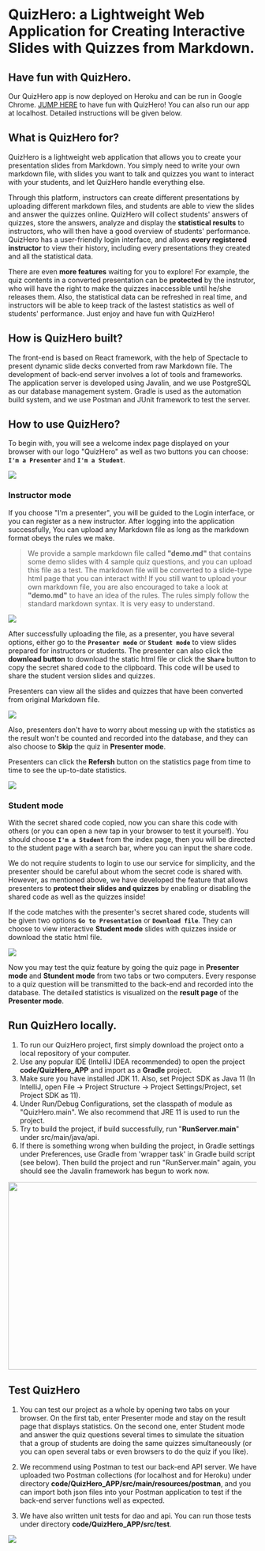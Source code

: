 # QuizHero: a Lightweight Web Application for Creating Interactive Slides with Quizzes from Markdown.

## Have fun with QuizHero.

Our QuizHero app is now deployed on Heroku and can be run in Google Chrome. [JUMP HERE](https://quiz-hero.herokuapp.com/) to have fun with QuizHero! You can also run our app at localhost. Detailed instructions will be given below.

## What is QuizHero for?

QuizHero is a lightweight web application that allows you to create your presentation slides from Markdown. You simply need to write your own markdown file, with slides you want to talk and quizzes you want to interact with your students, and let QuizHero handle everything else. 

Through this platform, instructors can create different presentations by uploading different markdown files, and students are able to view the slides and answer the quizzes online. QuizHero will collect students' answers of quizzes, store the answers, analyze and display the **statistical results** to instructors, who will then have a good overview of students' performance. QuizHero has a user-friendly login interface, and allows **every registered instructor** to view their history, including every presentations they created and all the statistical data.

There are even **more features** waiting for you to explore! For example, the quiz contents in a converted presentation can be **protected** by the instrutor, who will have the right to make the quizzes inaccessible until he/she releases them. Also, the statistical data can be refreshed in real time, and instructors will be able to keep track of the lastest statistics as well of students' performance. Just enjoy and have fun with QuizHero!

## How is QuizHero built?

The front-end is based on React framework, with the help of Spectacle to present dynamic slide decks converted from raw Markdown file. The development of back-end server involves a lot of tools and frameworks. The application server is developed using Javalin, and we use PostgreSQL as our database management system. Gradle is used as the automation build system, and we use Postman and JUnit framework to test the server.

## How to use QuizHero?

To begin with, you will see a welcome index page displayed on your browser with our logo "QuizHero" as well as two buttons you can choose: **`I'm a Presenter`** and **`I'm a Student`**.

![](https://github.com/jhu-oose/2020-spring-group-QuizHero/blob/master/docs/index.png)

### Instructor mode

If you choose "I'm a presenter", you will be guided to the Login interface, or you can register as a new instructor. After logging into the application successfully, You can upload any Markdown file as long as the markdown format obeys the rules we make. 

> We provide a sample markdown file called **"demo.md"** that contains some demo slides with 4 sample quiz questions, and you can upload this file as a test. The markdown file will be converted to a slide-type html page that you can interact with! If you still want to upload your own markdown file, you are also encouraged to take a look at **"demo.md"** to have an idea of the rules. The rules simply follow the standard markdown syntax. It is very easy to understand.

![](https://github.com/jhu-oose/2020-spring-group-QuizHero/blob/master/docs/upload.png)

After successfully uploading the file, as a presenter, you have several options, either go to the **`Presenter mode`** or **`Student mode`** to view slides prepared for instructors or students. The presenter can also click the **download button** to download the static html file or click the **`Share`** button to copy the secret shared code to the clipboard. This code will be used to share the student version slides and quizzes. 

Presenters can view all the slides and quizzes that have been converted from original Markdown file.

![](https://github.com/jhu-oose/2020-spring-group-QuizHero/blob/master/docs/quiz.jpg)

Also, presenters don't have to worry about messing up with the statistics as the result won't be counted and recorded into the database, and they can also choose to **Skip** the quiz in **Presenter mode**. 

Presenters can click the **Refersh** button on the statistics page from time to time to see the up-to-date statistics.

<!--![](https://github.com/jhu-oose/2020-spring-group-QuizHero/blob/master/docs/upload.png)-->

![](https://github.com/jhu-oose/2020-spring-group-QuizHero/blob/master/docs/statistics.jpg)


### Student mode

With the secret shared code copied, now you can share this code with others (or you can open a new tap in your browser to test it yourself). You should choose **`I'm a Student`** from the index page, then you will be directed to the student page with a search bar, where you can input the share code. 

We do not require students to login to use our service for simplicity, and the presenter should be careful about whom the secret code is shared with. However, as mentioned above, we have developed the feature that allows presenters to **protect their slides and quizzes** by enabling or disabling the shared code as well as the quizzes inside!

If the code matches with the presenter's secret shared code, students will be given two options **`Go to Presentation`** or **`Download file`**. They can choose to view interactive **Student mode** slides with quizzes inside or download the static html file.

![](https://github.com/jhu-oose/2020-spring-group-QuizHero/blob/master/docs/studentpage.png)

Now you may test the quiz feature by going the quiz page in **Presenter mode** and **Stundent mode** from two tabs or two computers. Every response to a quiz question will be transmitted to the back-end and recorded into the database. The detailed statistics is visualized on the **result page** of the **Presenter mode**. 

## Run QuizHero locally.

1. To run our QuizHero project, first simply download the project onto a local repository of your computer.
2. Use any popular IDE (IntelliJ IDEA recommended) to open the project **code/QuizHero_APP** and import as a **Gradle** project.
3. Make sure you have installed JDK 11. Also, set Project SDK as Java 11 (In IntelliJ, open File -> Project Structure -> Project Settings/Project, set Project SDK as 11). 
4. Under Run/Debug Configurations, set the classpath of module as "QuizHero.main". We also recommend that JRE 11 is used to run the project.
5. Try to build the project, if build successfully, run "**RunServer.main**" under src/main/java/api. 
6. If there is something wrong when building the project, in Gradle settings under Preferences, use Gradle from 'wrapper task' in Gradle build script (see below). Then build the project and run "RunServer.main" again, you should see the Javalin framework has begun to work now.

<img src="https://github.com/jhu-oose/2020-spring-group-QuizHero/blob/master/docs/configuration.jpg" width="750" height="380" />

## Test QuizHero

1. You can test our project as a whole by opening two tabs on your browser. On the first tab, enter Presenter mode and stay on the result page that displays statistics. On the second one, enter Student mode and answer the quiz questions several times to simulate the situation that a group of students are doing the same quizzes simultaneously (or you can open several tabs or even browsers to do the quiz if you like). 

2. We recommend using Postman to test our back-end API server. We have uploaded two Postman collections (for localhost and for Heroku) under directory **code/QuizHero_APP/src/main/resources/postman**, and you can import both json files into your Postman application to test if the back-end server functions well as expected.

3. We have also written unit tests for dao and api. You can run those tests under directory **code/QuizHero_APP/src/test**.

![](https://github.com/jhu-oose/2020-spring-group-QuizHero/blob/master/docs/PostmanTest.jpg)
